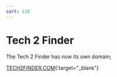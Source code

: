 ```yaml
---
sort: 110
---
```


# Tech 2 Finder

The Tech 2 Finder has now its own domain;

[TECH2FINDER.COM](https://tech2finder.com){:target="_blank"}
